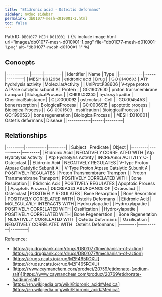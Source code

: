 ```yaml
---
title: "Etidronic acid - Osteitis deformans"
sidebar: mydoc_sidebar
permalink: db01077-mesh-d010001-1.html
toc: false 
---
```



Path ID: `DB01077_MESH_D010001_1`
{% include image.html url="images/db01077-mesh-d010001-1.png" file="db01077-mesh-d010001-1.png" alt="db01077-mesh-d010001-1" %}

## Concepts

|------------|------|---------|
| Identifier | Name | Type    |
|------------|------|---------|
| MESH:D012968 | etidronic acid | Drug |
| GO:0140603 | ATP hydrolysis activity | MolecularActivity |
| UniProt:P38606 | V-type proton ATPase catalytic subunit A | Protein |
| GO:1902600 | proton transmembrane transport | BiologicalProcess |
| CHEBI:52255 | hydroxylapatite | ChemicalSubstance |
| CL:0000092 | osteoclast | Cell |
| GO:0045453 | bone resorption | BiologicalProcess |
| GO:0006915 | apoptotic process | BiologicalProcess |
| GO:0001503 | ossification | BiologicalProcess |
| GO:1990523 | bone regeneration | BiologicalProcess |
| MESH:D010001 | Osteitis deformans | Disease |
|------------|------|---------|

## Relationships

|---------|-----------|---------|
| Subject | Predicate | Object  |
|---------|-----------|---------|
| Etidronic Acid | NEGATIVELY CORRELATED WITH | Atp Hydrolysis Activity |
| Atp Hydrolysis Activity | INCREASES ACTIVITY OF | Osteoclast |
| Etidronic Acid | NEGATIVELY REGULATES | V-Type Proton Atpase Catalytic Subunit A |
| V-Type Proton Atpase Catalytic Subunit A | POSITIVELY REGULATES | Proton Transmembrane Transport |
| Proton Transmembrane Transport | POSITIVELY CORRELATED WITH | Bone Resorption |
| Etidronic Acid | POSITIVELY REGULATES | Apoptotic Process |
| Apoptotic Process | DECREASES ABUNDANCE OF | Osteoclast |
| Osteoclast | POSITIVELY REGULATES | Bone Resorption |
| Bone Resorption | POSITIVELY CORRELATED WITH | Osteitis Deformans |
| Etidronic Acid | MOLECULARLY INTERACTS WITH | Hydroxylapatite |
| Hydroxylapatite | POSITIVELY CORRELATED WITH | Ossification |
| Hydroxylapatite | POSITIVELY CORRELATED WITH | Bone Regeneration |
| Bone Regeneration | NEGATIVELY CORRELATED WITH | Osteitis Deformans |
| Ossification | NEGATIVELY CORRELATED WITH | Osteitis Deformans |
|---------|-----------|---------|

Reference: 
  - [https://go.drugbank.com/drugs/DB01077#mechanism-of-action](https://go.drugbank.com/drugs/DB01077#mechanism-of-action)
  - [https://drugs.ncats.io/drug/M2F465ROXU](https://drugs.ncats.io/drug/M2F465ROXU)
  - [https://www.caymanchem.com/product/20769/etidronate-(sodium-salt)](https://www.caymanchem.com/product/20769/etidronate-(sodium-salt))
  - [https://en.wikipedia.org/wiki/Etidronic_acid#Medical](https://en.wikipedia.org/wiki/Etidronic_acid#Medical)
